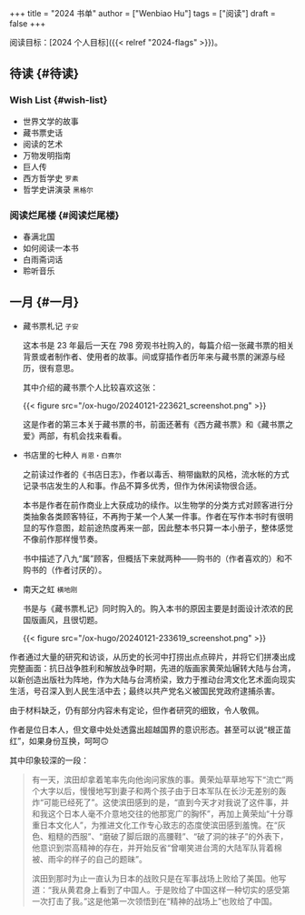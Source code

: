 +++
title = "2024 书单"
author = ["Wenbiao Hu"]
tags = ["阅读"]
draft = false
+++

阅读目标：[2024 个人目标]({{< relref "2024-flags" >}})。


## 待读 {#待读}


### Wish List {#wish-list}

-   世界文学的故事
-   藏书票史话
-   阅读的艺术
-   万物发明指南
-   巨人传
-   西方哲学史 `罗素`
-   哲学史讲演录 `黑格尔`


### 阅读烂尾楼 {#阅读烂尾楼}

-   春满北国
-   如何阅读一本书
-   白雨斋词话
-   聆听音乐


## 一月 {#一月}

-   藏书票札记 `子安`

    这本书是 23 年最后一天在 798 旁观书社购入的，每篇介绍一张藏书票的相关背景或者制作者、使用者的故事。间或穿插作者历年来与藏书票的渊源与经历，很有意思。

    其中介绍的藏书票个人比较喜欢这张：

    {{< figure src="/ox-hugo/20240121-223621_screenshot.png" >}}

    这是作者的第三本关于藏书票的书，前面还著有《西方藏书票》和《藏书票之爱》两部，有机会找来看看。

-   书店里的七种人 `肖恩・白赛尔`

    之前读过作者的《书店日志》，作者以毒舌、稍带幽默的风格，流水帐的方式记录书店发生的人和事。作品不算多优秀，但作为休闲读物很合适。

    本书是作者在前作商业上大获成功的续作。以生物学的分类方式对顾客进行分类抽象各类顾客特征，不再拘于某一个人某一件事。作者在写作本书时有很明显的写作意图，趁前途热度再来一部，因此整本书只算一本小册子，整体感觉不像前作那样慢节奏。

    书中描述了八九“属”顾客，但概括下来就两种——购书的（作者喜欢的）和不购书的（作者讨厌的）。

-   南天之虹 `横地刚`

    书是与《藏书票札记》同时购入的。购入本书的原因主要是封面设计浓浓的民国版画风，且很切题。

    {{< figure src="/ox-hugo/20240121-233619_screenshot.png" >}}

作者通过大量的研究和访谈，从历史的长河中打捞出点点碎片，并将它们拼凑出成完整画面：抗日战争胜利和解放战争时期，先进的版画家黄荣灿辗转大陆与台湾，以新创造出版社为阵地，作为大陆与台湾桥梁，致力于推动台湾文化艺术面向现实生活，号召深入到人民生活中去；最终以共产党名义被国民党政府逮捕杀害。

由于材料缺乏，仍有部分内容未有定论，但作者研究的细致，令人敬佩。

作者是位日本人，但文章中处处透露出超越国界的意识形态。甚至可以说“根正苗红”，如果身份互换，呵呵🙃️

其中印象较深的一段：

> 有一天，滨田却拿着笔率先向他询问家族的事。黄荣灿草草地写下“流亡”两个大字以后，慢慢地写到妻子和两个孩子由于日本军队在长沙无差别的轰炸“可能已经死了”。这使滨田感到的是，“直到今天才对我说了这件事，并和我这个日本人毫不介意地交往的他那宽广的胸怀”，再加上黄荣灿“十分尊重日本文化人”，为推进文化工作专心致志的态度使滨田感到羞愧。在“灰色、粗糙的西服”、“磨破了脚后跟的高腰鞋”、“破了洞的袜子”的外表下，他意识到崇高精神的存在，并开始反省“曾嘲笑进台湾的大陆军队背着棉被、雨伞的样子的自己的题昧”。
>
> 滨田到那时为止一直认为日本的战败只是在军事战场上败给了美国。他写道：“我从黄君身上看到了中国人。于是败给了中国这样一种切实的感受第一次打击了我。”这是他第一次领悟到在“精神的战场上”也败给了中国。
